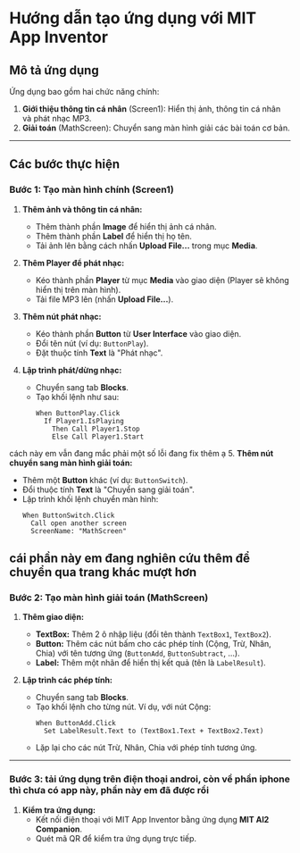 # Hướng dẫn tạo ứng dụng với MIT App Inventor

## Mô tả ứng dụng
Ứng dụng bao gồm hai chức năng chính:
1. **Giới thiệu thông tin cá nhân** (Screen1): Hiển thị ảnh, thông tin cá nhân và phát nhạc MP3.
2. **Giải toán** (MathScreen): Chuyển sang màn hình giải các bài toán cơ bản.

---

## Các bước thực hiện

### Bước 1: Tạo màn hình chính (Screen1)
1. **Thêm ảnh và thông tin cá nhân:**
   - Thêm thành phần **Image** để hiển thị ảnh cá nhân.
   - Thêm thành phần **Label** để hiển thị họ tên.
   - Tải ảnh lên bằng cách nhấn **Upload File...** trong mục **Media**.

2. **Thêm Player để phát nhạc:**
   - Kéo thành phần **Player** từ mục **Media** vào giao diện (Player sẽ không hiển thị trên màn hình).
   - Tải file MP3 lên (nhấn **Upload File...**).

3. **Thêm nút phát nhạc:**
   - Kéo thành phần **Button** từ **User Interface** vào giao diện.
   - Đổi tên nút (ví dụ: `ButtonPlay`).
   - Đặt thuộc tính **Text** là "Phát nhạc".

4. **Lập trình phát/dừng nhạc:**
   - Chuyển sang tab **Blocks**.
   - Tạo khối lệnh như sau:
     ```plaintext
     When ButtonPlay.Click
       If Player1.IsPlaying
         Then Call Player1.Stop
         Else Call Player1.Start
     ```
cách này em vẫn đang mắc phải một số lỗi đang fix thêm ạ
5. **Thêm nút chuyển sang màn hình giải toán:**
   - Thêm một **Button** khác (ví dụ: `ButtonSwitch`).
   - Đổi thuộc tính **Text** là "Chuyển sang giải toán".
   - Lập trình khối lệnh chuyển màn hình:
     ```plaintext
     When ButtonSwitch.Click
       Call open another screen
       ScreenName: "MathScreen"
     ```
cái phần này em đang nghiên cứu thêm để chuyển qua trang khác mượt hơn
---

### Bước 2: Tạo màn hình giải toán (MathScreen)
1. **Thêm giao diện:**
   - **TextBox:** Thêm 2 ô nhập liệu (đổi tên thành `TextBox1`, `TextBox2`).
   - **Button:** Thêm các nút bấm cho các phép tính (Cộng, Trừ, Nhân, Chia) với tên tương ứng (`ButtonAdd`, `ButtonSubtract`, ...).
   - **Label:** Thêm một nhãn để hiển thị kết quả (tên là `LabelResult`).

2. **Lập trình các phép tính:**
   - Chuyển sang tab **Blocks**.
   - Tạo khối lệnh cho từng nút. Ví dụ, với nút Cộng:
     ```plaintext
     When ButtonAdd.Click
       Set LabelResult.Text to (TextBox1.Text + TextBox2.Text)
     ```
   - Lặp lại cho các nút Trừ, Nhân, Chia với phép tính tương ứng.

---

### Bước 3: tải ứng dụng trên điện thoại androi, còn về phần iphone thì chưa có app này, phần này em đã được rồi
1. **Kiểm tra ứng dụng:**
   - Kết nối điện thoại với MIT App Inventor bằng ứng dụng **MIT AI2 Companion**.
   - Quét mã QR để kiểm tra ứng dụng trực tiếp.
